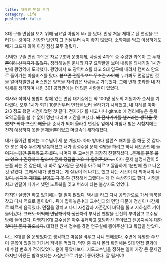 ```yaml
---
title: 대학원 면접 후기
category: Life
published: false
---
```


 S대 구술 면접을 보기 위해 금요일 아침에 ktx 를 탔다. 인생 처음 제대로 된 면접을 보러가는 것이다. 긴장한 탓인지 그 전날부터 속이 좋지 않았다. 소화제를 먹고 이상하게도 배가 고프지 않아 아침 점심 모두 걸렀다.

 선택한 구술 면접 과목은 자료구조와 운영체제, ~~사실상 4과목 중 수강한 과목이 그 두개뿐이라 선택지가 없었다.~~  정리해놓은 운체와 자구 요약글을 보며 내용을 되새기길 1시간반째 광명역에 도착했다. 광명에서 또 광역버스를 타고 S대 입구에 내려서 캠퍼스 안으로 들어가는 마을버스를 탔다.  ~~붙으면 전동킥보드 무조건 사야해~~  누가봐도 면접날인 것을 알아차릴만큼 버스안은 양복을 차려입은 사람들로 가득했다. 그에 반해 초라한 내 차림새를 생각하며 내린 301 공학관에는 더 많은 사람들이 있었다. 

 석사와 석박사 통합이 함께 있는 면접 대기실에는 약 100명 정도의 지원자가 순서를 기다렸다. 오후 1시가 되기 10분전부터 면접을 보러 올라가기 시작했고, 내 차례를 아마 2/3 정도 됐던 시점이었던 것 같다. 전자기기를 내고 나니 github 에 정리해놓은 운체 요약글들을 볼 수 없어 멍만 때리며 시간을 보냈다. ~~왜 전자기기를 낼거라는 생각을 못 했지? 죄다 프린트해올걸.~~ 순서가 되어 올라간 면접장 앞에서 마침내 받은 시험지에는 전혀 예상하지 못한 문제들뿐이었고 머릿속이 새하얘졌다.

 내가 들어간 방에는 교수님이 세 분 계셨다. 아마 방마다 밸런스 패치를 좀 해둔 것 같다. 한 분은 아주 무섭게 말씀하셨고 ~~내가 횡설수설 문제 설명을 하려고 하니 네모칸안에 들어가는 답만 말하라고 하셨다.~~  나머지 두 교수님은 굉장히 친절하셨다...~~문제를 잘못 풀고 있으니 긴장하지 말라며 문제 정답을 거의 다 알려주셨다...~~ 아마 문제 설명시간이 5분쯤 되는 것 같은데, 내 바로 앞사람은 문제를 아주 빠르고 깔끔하게 1분만에 풀고 나온 것 같았다. 그래서 내가 망쳤다는 게 실감이 더 나기도 했고 ~~나는 시간이 다 되어서야 나갔다. 심지어 제대로 설명도 다 못 함~~ 긴장해서 그랬다는 게 더 속상하기도 했다. 시험을 치고 멘탈이 나가서 냈던 노트북을 잊고 버스에 타는 불상사도 있었다. 

 하지만 실망만 하고 있기에는 할 일이 많았다. 택시를 타고 다시 공학관으로 가서 맥북을 찾고 다시 역으로 돌아왔다. 뒤에 잡아놓은 K대 교수님과의 면담 때문에 정신이 나간채로 빠르게 움직였다. 면접을 망치고 나니 자신감과 자존감이 바닥을 뚫고 지하실로 기어들어갔다. ~~그래도 어떡해 면담해야지 정신차려~~ 부서진 멘탈을 간신히 부여잡고 교수님 방에 들어갔다. 다행히 K대 교수님은 아주 유쾌하고 호탕하신 분이었고 ~~전공지식에 대한 것따윈 묻지 않으셨다.~~  대학원 원서 접수를 하면 연구실에 뽑아주신다고 확답을 받았다.

 나는 K대를 올 운명었다고 생각하고 마음을 비우고 나니 편해졌다. 주변에 유명한 쭈꾸미 골목이 있길래 거기서 저녁을 먹었다. 먹던 중 혹시 몰라 확인해본 S대 면접 결과에 내 수험 번호가 적혀있었다. 운이 좋았나보다. 지도교수님을 정하는 일이 가장 큰 문제긴 하지만 어쨌든 합격했다는 사실만으로 기분이 좋아졌다. 잘 될거야!









